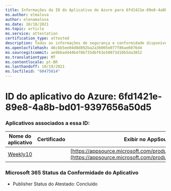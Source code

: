 ```yaml
---
title: Informações da ID do Aplicativo do Azure para 6fd1421e-89e8-4a8b-bd01-9397656a50d5
ms.author: elmalova
author: elenamalova
ms.date: 10/18/2021
ms.topic: article
ms.service: attestation
certification_type: attested
description: Todas as informações de segurança e conformidade disponíveis para o 6fd1421e-89e8-4a8b-bd01-9397656a50d5.
ms.openlocfilehash: 46cbb5ee04d0d892ba2a36005e077f86ae6076d4
ms.sourcegitcommit: ae9bbad444b4786735dbf63e50073d10b5da3852
ms.translationtype: MT
ms.contentlocale: pt-BR
ms.lasthandoff: 10/19/2021
ms.locfileid: "60475814"
---
```

# <a name="azure-app-id-6fd1421e-89e8-4a8b-bd01-9397656a50d5"></a>ID do aplicativo do Azure: 6fd1421e-89e8-4a8b-bd01-9397656a50d5


### <a name="apps-associated-with-this-id"></a>Aplicativos associados a essa ID:
| **Nome do aplicativo** | **Certificado** | **Exibir no AppSource** |
|--------------|---------------|-----------------------|
| [Weekly10](https://docs.microsoft.com/microsoft-365-app-certification/forward/WA200001441) |  | [https://appsource.microsoft.com/product/office/WA200001441](https://appsource.microsoft.com/product/office/WA200001441) |

### <a name="microsoft-365-app-compliance-status"></a>Microsoft 365 Status da Conformidade do Aplicativo
- Publisher Status do Atestado: Concluído
